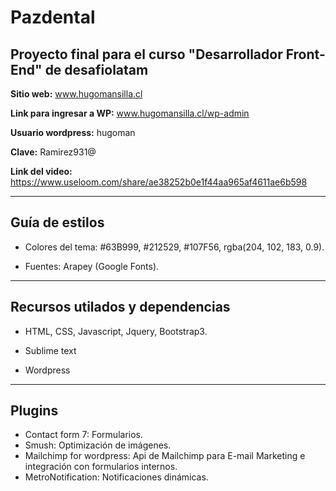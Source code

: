 # Pazdental
## Proyecto final para el curso "Desarrollador Front-End" de desafiolatam

**Sitio web:** www.hugomansilla.cl

**Link para ingresar a WP:** www.hugomansilla.cl/wp-admin

**Usuario wordpress:** hugoman 

**Clave:** Ramirez931@

**Link del video:** https://www.useloom.com/share/ae38252b0e1f44aa965af4611ae6b598

---------------------------------------------------------------------------------------
## Guía de estilos 

 - Colores del tema: #63B999, #212529, #107F56, rgba(204, 102, 183, 0.9).

 - Fuentes: Arapey (Google Fonts).

---------------------------------------------------------------------------------------

## Recursos utilados y dependencias

- HTML, CSS, Javascript, Jquery, Bootstrap3.

- Sublime text 

- Wordpress 

--------------------------------------------------------------------------------------

## Plugins

- Contact form 7: Formularios.
- Smush: Optimización de imágenes.
- Mailchimp for wordpress: Api de Mailchimp para E-mail Marketing e integración con formularios internos.
- MetroNotification: Notificaciones dinámicas. 

